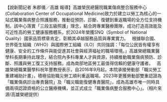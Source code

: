 【說新聞記者 朱郡儀／高雄 報導】高雄榮民總醫院職業傷病整合服務中心(Collaboration Center of Occupational Medicine)致力於建立以勞工為核心的一站式職業傷病整合照護服務，推動從預防、診斷、復健到重返職場的全方位支持機制。該中心落實「三段五級照護」理念，結合跨專業醫療團隊，成功打造高效能及可近性高的勞工健康服務體系，於2024年榮獲SNQ（Symbol of National Quality）國家品質標章肯定，彰顯其卓越服務品質與專業實力。   根據聯合國、世界衛生組織（WHO）與國際勞工組織（ILO）共同強調：「每位公民皆有權享有健康、安全的工作條件與能促進其社會與經濟福祉的職場環境。」高雄榮總職業醫學科長期秉持此理念，結合院內多科專業人才與資源，持續推動職業傷病預防、診斷、照護與勞工復工支持服務，成為南部地區勞工最值得信賴的健康守護者。   高雄榮總職業醫學科祝年豐教授表示，自2016年9月起，本院承接勞動部「職災勞工重建補助計畫」，積極協助職災勞工順利重返職場。2023年更獲勞動部雙重認證為「職業傷病診治專責醫院」及「職災職能復健專責醫院」，成為高雄市唯一同時具備兩項認證資格的公立醫療機構，並正式成立「職業傷病整合服務中心」。（相片來源/高雄榮總提供）